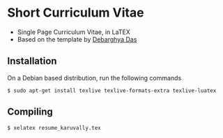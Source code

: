 # Short Curriculum Vitae
- Single Page Curriculum Vitae, in LaTEX  
- Based on the template by [Debarghya Das](https://github.com/deedydas/Deedy-Resume)

## Installation
On a Debian based distribution, run the following commands  

    $ sudo apt-get install texlive texlive-formats-extra texlive-luatex

## Compiling
    $ xelatex resume_karuvally.tex
